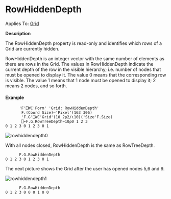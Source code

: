 




<h1 class="heading"><span class="name">RowHiddenDepth</span></h1>

Applies To: [Grid](../a-z/grid.md)


**Description**


The RowHiddenDepth property is read-only and identifies which rows of a Grid are currently hidden.



RowHiddenDepth is an integer vector with the same number of elements as there are rows in the Grid. The values in RowHiddenDepth indicate the current depth of the row in the visible hierarchy; i.e. number of nodes that must be opened to display it. The value 0 means that the corresponding row is visible. The value 1 means that 1 node must be opened to display it; 2 means 2 nodes, and so forth.

#### Example
```apl
      'F'⎕WC'Form' 'Grid: RowHiddenDepth'     
       F.(Coord Size)←'Pixel'(163 306)         
       'F.G'⎕WC'Grid'(10 2⍴2/⍳10)('Size'F.Size)
       ⎕←F.G.RowTreeDepth←10⍴0 1 2 3
0 1 2 3 0 1 2 3 0 1           

```


![rowhiddendepth0](../img/rowhiddendepth0.png)



With all nodes closed, RowHiddenDepth is the same as RowTreeDepth.
```apl
      F.G.RowHiddenDepth
0 1 2 3 0 1 2 3 0 1

```




The next picture shows the Grid after the user has opened nodes 5,6 and 9.


![rowhiddendepth1](../img/rowhiddendepth1.png)
```apl
      F.G.RowHiddenDepth
0 1 2 3 0 0 0 1 0 0

```



